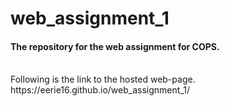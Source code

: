 # web_assignment_1
<h4>The repository for the web assignment for COPS.</h4>
<br>Following is the link to the hosted web-page.
<br>https://eerie16.github.io/web_assignment_1/
